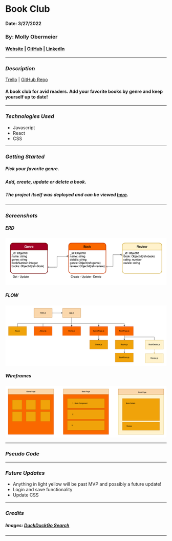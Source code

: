 # Book Club

#### Date: 3/27/2022

### By: Molly Obermeier

#### [Website](https://obermeiermol.myportfolio.com/) | [GitHub](https://github.com/Tamollyo) | [LinkedIn](https://www.linkedin.com/in/marie-obermeier-6b6b03158/)

---

### **_Description_**

[Trello](https://trello.com/b/yADplCP5/book-club) | [GitHub Repo](https://github.com/Tamollyo/BookClub)

#### A book club for avid readers. Add your favorite books by genre and keep yourself up to date!

---

### **_Technologies Used_**

- Javascript
- React
- CSS

---

### **_Getting Started_**

##### Pick your favorite genre.

##### Add, create, update or delete a book.

##### The project itself was deployed and can be viewed [here](URL).

---

### **_Screenshots_**

##### ERD

![ERD](assets/img/ERDPractice3.png)

##### FLOW

![Flow](assets/img/ERDPractice.png)

##### Wireframes

![Wireframe](assets/img/ERDPractice2.png)

---

### **_Pseudo Code_**

---

### **_Future Updates_**

- Anything in light yellow will be past MVP and possibly a future update!
- Login and save functionality
- Update CSS

---

### **_Credits_**

##### Images: [DuckDuckGo Search](http://www.duckduckgo.com)

---
